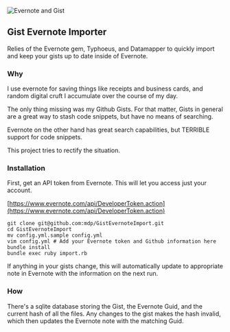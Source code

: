 ![Evernote and Gist](http://i.imgur.com/AF5OsTQ.png)
## Gist Evernote Importer

Relies of the Evernote gem, Typhoeus, and Datamapper to quickly import and
keep your gists up to date inside of Evernote.

### Why

I use evernote for saving things like receipts and business cards, and random
digital cruft I accumulate over the course of my day.

The only thing missing was my Github Gists. For that matter, Gists in general
are a great way to stash code snippets, but have no means of searching.

Evernote on the other hand has great search capabilities, but TERRIBLE support
for code snippets.

This project tries to rectify the situation.

### Installation

First, get an API token from Evernote. This will let you access just your account.

[https://www.evernote.com/api/DeveloperToken.action](https://www.evernote.com/api/DeveloperToken.action)

    git clone git@github.com:mdp/GistEvernoteImport.git
    cd GistEvernoteImport
    mv config.yml.sample config.yml
    vim config.yml # Add your Evernote token and Github information here
    bundle install
    bundle exec ruby import.rb

If anything in your gists change, this will automatically update to appropriate
note in Evernote with the information on the next run.

### How

There's a sqlite database storing the Gist, the Evernote Guid, and the current
hash of all the files. Any changes to the gist makes the hash invalid, which
then updates the Evernote note with the matching Guid.
